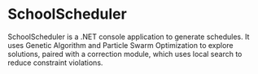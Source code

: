 # SchoolScheduler
SchoolScheduler is a .NET console application to generate schedules. It uses Genetic Algorithm and Particle Swarm Optimization to explore solutions, paired with a correction module, which uses local search to  reduce constraint violations.
